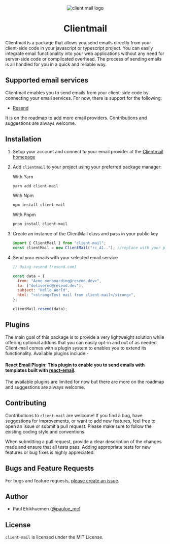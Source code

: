 <div align="center"><img src="https://github.com/lordelogos/clientmail.js/assets/67395687/c7862e34-598f-4f1a-835d-f66be99677ea" alt="client mail logo"></div>

<div align="center"><h1>Clientmail</h1></div>

Clientmail is a package that allows you send emails directly from your client-side code in your javascript or typescript project. You can easily integrate email functionality into your web applications without any need for server-side code or complicated overhead. The process of sending emails is all handled for you in a quick and reliable way.

## Supported email services

Clientmail emables you to send emails from your client-side code by connecting your email services. For now, there is support for the following:

- [Resend](https://resend.com)

It is on the roadmap to add more email providers. Contributions and suggestions are always welcome.

## Installation

1. Setup your account and connect to your email provider at the [Clientmail homepage](https://clientmail.xyz)

2. Add `clientmail` to your project using your preferred package manager:

   With Yarn

   ```sh
   yarn add client-mail
   ```

   With Npm

   ```sh
   npm install client-mail
   ```

   With Pnpm

   ```sh
   pnpm install client-mail
   ```

3. Create an instance of the ClientMail class and pass in your public key

   ```js
   import { ClientMail } from "client-mail";
   const clientMail = new ClientMail("rc_A1.."); //replace with your public key
   ```

4. Send your emails with your selected email service

   ```js
   // Using resend [resend.com]

   const data = {
     from: "Acme <onboarding@resend.dev>",
     to: ["delivered@resend.dev"],
     subject: "Hello World",
     html: "<strong>Test mail from client-mail</strong>",
   };

   clientMail.resend(data);
   ```

## Plugins

The main goal of this package is to provide a very lightweight solution while offering optional addons that you can easily opt-in and out of as needed. Client-mail comes with a plugin system to enables you to extend its functionality. Available plugins include:-

#### [React Email Plugin](https://www.npmjs.com/package/@clientmail/react-email): This plugin to enable you to send emails with templates built with [react-email](https://react.email).

The available plugins are limited for now but there are more on the roadmap and suggestions are always welcome.

## Contributing

Contributions to `client-mail` are welcome! If you find a bug, have suggestions for improvements, or want to add new features, feel free to open an issue or submit a pull request. Please make sure to follow the existing coding style and conventions.

When submitting a pull request, provide a clear description of the changes made and ensure that all tests pass. Adding appropriate tests for new features or bug fixes is highly appreciated.

## Bugs and Feature Requests

For bugs and feature requests, [please create an issue](https://github.com/REPLACE_ME/issues/new/choose).

## Author

- Paul Ehikhuemen ([@pauloe_me](https://twitter.com/pauloe_me))

## License

`client-mail` is licensed under the MIT License.
